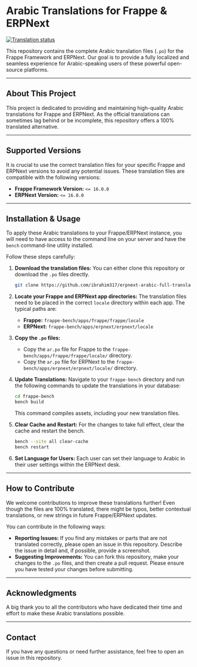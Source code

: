 # Arabic Translations for Frappe & ERPNext

[![Translation status](https://img.shields.io/badge/translation-100%25-brightgreen)](.)

This repository contains the complete Arabic translation files (`.po`) for the Frappe Framework and ERPNext. Our goal is to provide a fully localized and seamless experience for Arabic-speaking users of these powerful open-source platforms.

---

## About This Project

This project is dedicated to providing and maintaining high-quality Arabic translations for Frappe and ERPNext. As the official translations can sometimes lag behind or be incomplete, this repository offers a 100% translated alternative.

---

## Supported Versions

It is crucial to use the correct translation files for your specific Frappe and ERPNext versions to avoid any potential issues. These translation files are compatible with the following versions:

* **Frappe Framework Version:** `<= 16.0.0`
* **ERPNext Version:** `<= 16.0.0`

---

## Installation & Usage

To apply these Arabic translations to your Frappe/ERPNext instance, you will need to have access to the command line on your server and have the `bench` command-line utility installed.

Follow these steps carefully:

1.  **Download the translation files:**
    You can either clone this repository or download the `.po` files directly.

    ```bash
    git clone https://github.com/ibrahim317/erpnext-arabic-full-translation
    ```

2.  **Locate your Frappe and ERPNext app directories:**
    The translation files need to be placed in the correct `locale` directory within each app. The typical paths are:
    * **Frappe:** `frappe-bench/apps/frappe/frappe/locale`
    * **ERPNext:** `frappe-bench/apps/erpnext/erpnext/locale`

3.  **Copy the `.po` files:**
    * Copy the `ar.po` file for Frappe to the `frappe-bench/apps/frappe/frappe/locale/` directory.
    * Copy the `ar.po` file for ERPNext to the `frappe-bench/apps/erpnext/erpnext/locale/` directory.

4.  **Update Translations:**
    Navigate to your `frappe-bench` directory and run the following commands to update the translations in your database:

    ```bash
    cd frappe-bench
    bench build
    ```
    This command compiles assets, including your new translation files.

5.  **Clear Cache and Restart:**
    For the changes to take full effect, clear the cache and restart the bench.

    ```bash
    bench --site all clear-cache
    bench restart
    ```

6.  **Set Language for Users:**
    Each user can set their language to Arabic in their user settings within the ERPNext desk.

---

## How to Contribute

We welcome contributions to improve these translations further! Even though the files are 100% translated, there might be typos, better contextual translations, or new strings in future Frappe/ERPNext updates.

You can contribute in the following ways:

* **Reporting Issues:** If you find any mistakes or parts that are not translated correctly, please open an issue in this repository. Describe the issue in detail and, if possible, provide a screenshot.
* **Suggesting Improvements:** You can fork this repository, make your changes to the `.po` files, and then create a pull request. Please ensure you have tested your changes before submitting.

---

## Acknowledgments

A big thank you to all the contributors who have dedicated their time and effort to make these Arabic translations possible.

---

## Contact

If you have any questions or need further assistance, feel free to open an issue in this repository.
